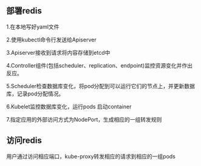 ## 部署redis

1.在本地写好yaml文件

2.使用kubectl命令行发送给Apiserver

3.Apiserver接收到请求将内容存储到etcd中

4.Controller组件(包括scheduler、replication、endpoint)监控资源变化并作出反应。

5.Scheduler检查数据库变化，将pod分配到可以运行它们的节点上，并更新数据库，记录pod分配情况。

6.Kubelet监控数据库变化，运行pods 启动container

7.指定应用的外部访问方式为NodePort，生成相应的一组转发规则

## 访问redis

用户通过访问相应端口，kube-proxy转发相应的请求到相应的一组pods



